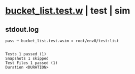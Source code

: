 # [bucket_list.test.w](../../../../../../examples/tests/sdk_tests/bucket/bucket_list.test.w) | test | sim

## stdout.log
```log
pass ─ bucket_list.test.wsim » root/env0/test:list
 
 
Tests 1 passed (1)
Snapshots 1 skipped
Test Files 1 passed (1)
Duration <DURATION>
```

